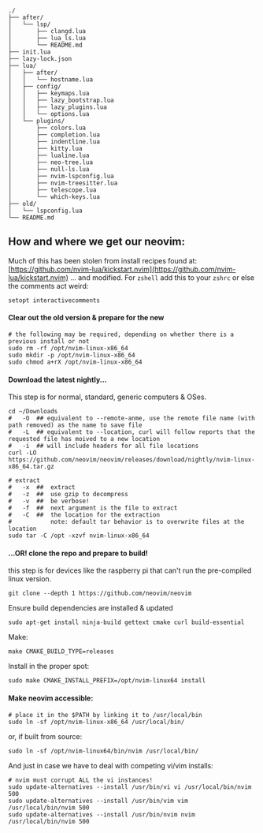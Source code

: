 ```
./
├── after/
│   └── lsp/
│       ├── clangd.lua
│       ├── lua_ls.lua
│       └── README.md
├── init.lua
├── lazy-lock.json
├── lua/
│   ├── after/
│   │   └── hostname.lua
│   ├── config/
│   │   ├── keymaps.lua
│   │   ├── lazy_bootstrap.lua
│   │   ├── lazy_plugins.lua
│   │   └── options.lua
│   └── plugins/
│       ├── colors.lua
│       ├── completion.lua
│       ├── indentline.lua
│       ├── kitty.lua
│       ├── lualine.lua
│       ├── neo-tree.lua
│       ├── null-ls.lua
│       ├── nvim-lspconfig.lua
│       ├── nvim-treesitter.lua
│       ├── telescope.lua
│       └── which-keys.lua
├── old/
│   └── lspconfig.lua
└── README.md
```
## How and where we get our neovim:
Much of this has been stolen from install recipes found at:
    [https://github.com/nvim-lua/kickstart.nvim](https://github.com/nvim-lua/kickstart.nvim)
... and modified.
For `zshell` add this to your `zshrc` or else the comments act weird:
```
setopt interactivecomments
```
#### Clear out the old version & prepare for the new
```
# the following may be required, depending on whether there is a previous install or not
sudo rm -rf /opt/nvim-linux-x86_64
sudo mkdir -p /opt/nvim-linux-x86_64
sudo chmod a+rX /opt/nvim-linux-x86_64
```
#### Download the latest nightly...
This step is for normal, standard, generic computers & OSes.
```
cd ~/Downloads
#   -O  ## equivalent to --remote-anme, use the remote file name (with path removed) as the name to save file
#   -L  ## equivalent to --location, curl will follow reports that the requested file has moived to a new location
#   -i  ## will include headers for all file locations
curl -LO https://github.com/neovim/neovim/releases/download/nightly/nvim-linux-x86_64.tar.gz
```
```
# extract 
#   -x  ##  extract
#   -z  ##  use gzip to decompress
#   -v  ##  be verbose!
#   -f  ##  next argument is the file to extract
#   -C  ##  the location for the extraction
#           note: default tar behavior is to overwrite files at the location
sudo tar -C /opt -xzvf nvim-linux-x86_64
```
#### ...OR! clone the repo and prepare to build!
this step is for devices like the raspberry pi that can't run the pre-compiled linux version.
```
git clone --depth 1 https://github.com/neovim/neovim
```
Ensure build dependencies are installed & updated
```
sudo apt-get install ninja-build gettext cmake curl build-essential
```
Make:
```
make CMAKE_BUILD_TYPE=releases
```
Install in the proper spot:
```
sudo make CMAKE_INSTALL_PREFIX=/opt/nvim-linux64 install
```
#### Make neovim accessible:
```
# place it in the $PATH by linking it to /usr/local/bin
sudo ln -sf /opt/nvim-linux-x86_64 /usr/local/bin/
```
or, if built from source:
```
sudo ln -sf /opt/nvim-linux64/bin/nvim /usr/local/bin/
```
And just in case we have to deal with competing vi/vim installs:
```
# nvim must corrupt ALL the vi instances!
sudo update-alternatives --install /usr/bin/vi vi /usr/local/bin/nvim 500
sudo update-alternatives --install /usr/bin/vim vim /usr/local/bin/nvim 500
sudo update-alternatives --install /usr/bin/nvim nvim /usr/local/bin/nvim 500
```

